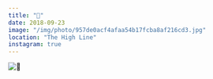 ```yaml
---
title: "🔑"
date: 2018-09-23
image: "/img/photo/957de0acf4afaa54b17fcba8af216cd3.jpg"
location: "The High Line"
instagram: true
---
```


![🔑](/img/photo/957de0acf4afaa54b17fcba8af216cd3.jpg)
